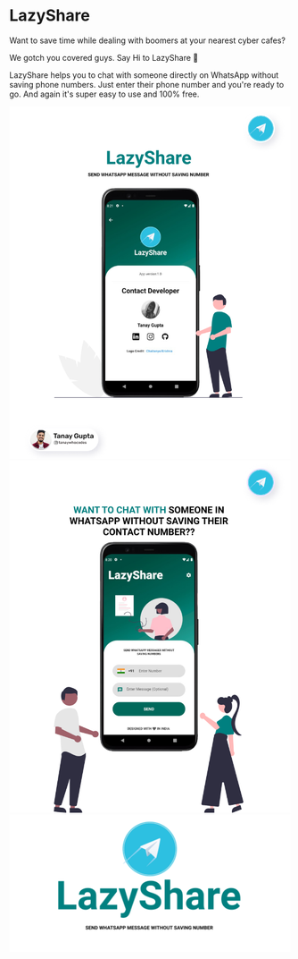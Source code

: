 # LazyShare

Want to save time while dealing with boomers at your nearest cyber cafes?

We gotch you covered guys. Say Hi to LazyShare 👋

LazyShare helps you to chat with someone directly on WhatsApp without saving phone numbers.
Just enter their phone number and you're ready to go. And again it's super easy to use and 100% free.

![App UI](/screenshot1.png)
![App UI](/screenshot2.png) 
![App UI](/logo.png) 


